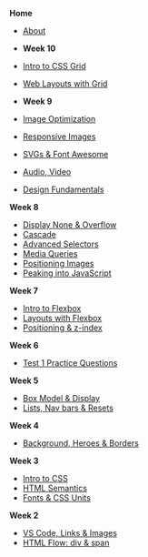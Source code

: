 **Home**
- [About](/)

<!-- - **Week 14**
- [CSS Frameworks](./wk14/css_frameworks.md)
- [JS OOP & Canvas](./wk14/jsOOP_canvas.md) -->

<!-- - **Week 13**
- [Events](./wk13/events.md)
- [DOM pt2](./wk13/DOM-manipulation_pt2.md) -->

<!-- - **Week 12**
- [Intro to JavaScript](./wk12/javascript_intro.md)
- [JS Operators & Coercion](./wk12/javascript_quirks.md) -->

<!-- - **Week 11**
- [HTML Forms](./wk11/forms.md)
- [The DOM](./wk11/dom.md) -->

- **Week 10**
- [Intro to CSS Grid](./wk9/grid.md)
- [Web Layouts with Grid](./wk9/layouts_grid.md)

- **Week 9**
- [Image Optimization](./wk10/image_optimization.md)
- [Responsive Images](./wk10/responsive_images.md)
- [SVGs & Font Awesome](./wk10/svg_fontawesome.md)
- [Audio, Video](./wk10/audio_video.md)
- [Design Fundamentals](./wk9/design_fundamentals.md)


<!-- - **Week 8**

- [Git & GitHub Primer](./wk8/git_github.md) -->

**Week 8**
- [Display None & Overflow](./wk8/displayNone-overflow.md)
- [Cascade](./wk8/cascade.md)
- [Advanced Selectors](./wk8/advanced_selectors.md)
- [Media Queries](./wk8/media_queries.md)
- [Positioning Images](./wk8/image-positioning.md)
- [Peaking into JavaScript](./wk8/peakingJS.md)

**Week 7**
- [Intro to Flexbox](./wk6/wk6_1_Flexbox.md)
- [Layouts with Flexbox](./wk6/wk6_2_Layouts_Flex.md)
- [Positioning & z-index](./wk5/positioning-zIndex.md)


**Week 6**
- [Test 1 Practice Questions](./wk6/Test1_Practice_Meghrig.md)

**Week 5**
- [Box Model & Display](./wk4/wk4_2_boxModel.md)
- [Lists, Nav bars & Resets](./wk5/wk5_1_lists_reset.md)

**Week 4**
- [Background, Heroes & Borders](./wk4/wk4_1_background_heroes_border.md)

**Week 3**
- [Intro to CSS](./wk3/wk03_Intro_CSS.md)
- [HTML Semantics](./wk3/wk3_2_HTML_Semantics.md)
- [Fonts & CSS Units](./wk/../wk3/wk3_3_text_units.md)

**Week 2**
- [VS Code, Links & Images](./wk2/wk2b_intro_html.md)
- [HTML Flow: div & span](./wk2/wk02_HTML_Flow_Containers.md)
